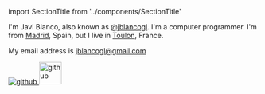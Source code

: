 import SectionTitle from '../components/SectionTitle'

<SectionTitle title="Hi," />

I'm Javi Blanco, also known as [@jblancogl][twitter]. I'm a computer programmer. 
I'm from [Madrid][madrid], Spain, but I live in [Toulon][toulon], France.

My email address is [jblancogl@gmail.com][email]

<div class="flex">
  <a href="https://github.com/jblancogl" class="block mt-5">
    <img src="/images/GitHub-Mark-32px.png" title="github" />
  </a>
  <a href="https://gitlab.com/jblancogl" class="block mt-4 ml-2">
    <img src="/images/gitlab-icon-rgb.svg" title="github" width="45px" />
  </a>
</div>

[twitter]: https://twitter.com/jblancogl
[madrid]: https://en.wikipedia.org/wiki/Madrid
[toulon]: https://en.wikipedia.org/wiki/Toulon
[email]: mailto:jblancogl@gmail.com
[github]: https://github.com/jblancogl